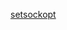 [setsockopt](https://blog.csdn.net/A493203176/article/details/70053137?ops_request_misc=%257B%2522request%255Fid%2522%253A%2522161529617416780266267434%2522%252C%2522scm%2522%253A%252220140713.130102334..%2522%257D&request_id=161529617416780266267434&biz_id=0&utm_medium=distribute.pc_search_result.none-task-blog-2~all~sobaiduend~default-1-70053137.first_rank_v2_pc_rank_v29&utm_term=setsockopt)